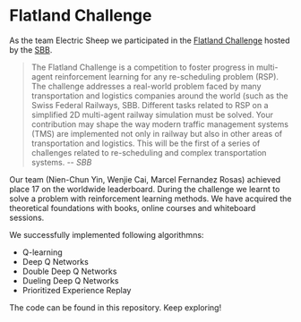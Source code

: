 # Flatland Challenge

As the team Electric Sheep we participated in the [Flatland Challenge](https://www.aicrowd.com/challenges/flatland-challenge) hosted by the [SBB](https://www.sbb.ch).

> The Flatland Challenge is a competition to foster progress in multi-agent reinforcement learning for
> any re-scheduling problem (RSP). The challenge addresses a real-world problem faced by many transportation
> and logistics companies around the world (such as the Swiss Federal Railways, SBB. Different tasks related to
> RSP on a simplified 2D multi-agent railway simulation must be solved. Your contribution may shape the way modern
> traffic management systems (TMS) are implemented not only in railway but also in other areas of transportation and
> logistics. This will be the first of a series of challenges related to re-scheduling and complex transportation systems.
> -- <cite>SBB</cite>

Our team (Nien-Chun Yin, Wenjie Cai, Marcel Fernandez Rosas) achieved place 17 on the worldwide leaderboard. During the challenge we learnt to solve a problem with reinforcement learning methods. We have acquired the theoretical foundations with books, online courses and whiteboard sessions.

We successfully implemented following algorithmns:

* Q-learning
* Deep Q Networks
* Double Deep Q Networks
* Dueling Deep Q Networks
* Prioritized Experience Replay

The code can be found in this repository. Keep exploring!
